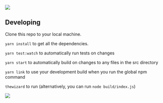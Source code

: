 ![](https://github.com/QuorumEngineering/quorum-creator/workflows/Build%20&%20Test/badge.svg)
## Developing
Clone this repo to your local machine.

`yarn install` to get all the dependencies.

`yarn test:watch` to automatically run tests on changes

`yarn start` to automatically build on changes to any files in the src directory

`yarn link` to use your development build when you run the global npm command

`thewizard` to run (alternatively, you can run `node build/index.js`)

![](wizardRecording.gif)

